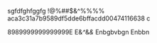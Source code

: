 sgfdfghfggfg
!@%##$&^%%%%
aca3c31a7b9589df5dde6bffacdd00474116638
c



8989999999999999E
E&*^*&*&*
Enbgbvbgn
Enbbn

